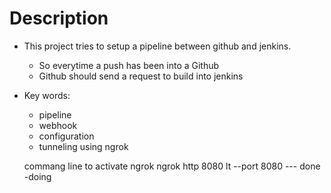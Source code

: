 # Description

- This project tries to setup a pipeline between github and jenkins.
  - So everytime a push has been into a Github
  - Github should send a request to build into jenkins
- Key words:
  - pipeline
  - webhook
  - configuration
  - tunneling using ngrok

  commang line to activate ngrok
      ngrok http 8080
      lt --port 8080
--- done
-doing
